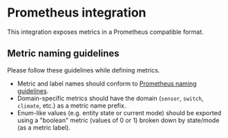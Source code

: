 # Prometheus integration

This integration exposes metrics in a Prometheus compatible format.

## Metric naming guidelines

Please follow these guidelines while defining metrics.

* Metric and label names should conform to [Prometheus
  naming guidelines](https://prometheus.io/docs/practices/naming/).
* Domain-specific metrics should have the domain (`sensor`, `switch`,
  `climate`, etc.) as a metric name prefix.
* Enum-like values (e.g. entity state or current mode) should be exported using
  a "boolean" metric (values of 0 or 1) broken down by state/mode (as a metric
  label).
